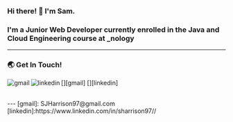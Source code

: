 ### Hi there! 👋 I'm Sam. 

### I'm a Junior Web Developer currently enrolled in the Java and Cloud Engineering course at _nology 

---

### :earth_asia: Get In Touch! 

[<img align="left" alt="gmail" src="https://img.shields.io/badge/Gmail-D14836?style=for-the-badge&logo=gmail&logoColor=white" />][gmail]
[<img align="left" alt="linkedin" src="https://img.shields.io/badge/LinkedIn-0077B5?style=for-the-badge&logo=linkedin&logoColor=white" />][linkedin]


<br />
---
[gmail]: SJHarrison97@gmail.com
[linkedin]:https://www.linkedin.com/in/sharrison97//


